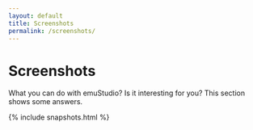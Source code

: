 ```yaml
---
layout: default
title: Screenshots
permalink: /screenshots/
---
```


# Screenshots

What you can do with emuStudio? Is it interesting for you? This section shows some answers.  

{% include snapshots.html %}
